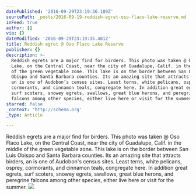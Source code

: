 ```yaml
---
datePublished: '2016-09-29T23:19:36.189Z'
sourcePath: _posts/2016-09-19-reddish-egret-oso-flaco-lake-reserve.md
inFeed: true
author: []
via: {}
dateModified: '2016-09-29T23:19:35.401Z'
title: Reddish egret @ Oso Flaco Lake Reserve
publisher: {}
description: >-
  Reddish egrets are a major find for birders. This photo was taken @ Oso Flaco
  Lake, on the Central Coast, near the city of Guadalupe, Calif. in the middle
  of the green vegetable zone. This lake is on the border between San Luis
  Obispo and Santa Barbara counties. Its an amazing site that attracts birders,
  an is one of Audobon’s census sites. Least terns, white pelicans, osprey,
  cormorants, and cinnamon teals, congregate here. In addition great egrets,
  surf scoters, snowey egrets, swallows, great blue herons, and peregrine
  falcons among other species, either live here or visit for the summer.
starred: false
_context: 'http://schema.org'
_type: Article

---
```

Reddish egrets are a major find for birders. This photo was taken @ Oso Flaco Lake, on the Central Coast, near the city of Guadalupe, Calif. in the middle of the green vegetable zone. This lake is on the border between San Luis Obispo and Santa Barbara counties. Its an amazing site that attracts birders, an is one of Audobon's census sites. Least terns, white pelicans, osprey, cormorants, and cinnamon teals, congregate here. In addition great egrets, surf scoters, snowey egrets, swallows, great blue herons, and peregrine falcons among other species, either live here or visit for the summer.
![](https://the-grid-user-content.s3-us-west-2.amazonaws.com/e46f57a2-918b-4a00-995d-01e95a55b0fa.jpg)